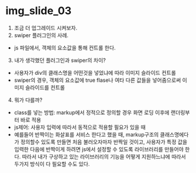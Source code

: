  # img_slide_03
 1. 조금 더 업그레이드 시켜보자.
 2. swiper 플러그인의 사례.
  - js 파일에서, 객체의 요소값을 통해 컨트롤 한다.
 3. 내가 생각했던 플러그인과 swiper의 차이?
  - 사용자가 div의 클래스명을 어떤것을 넣었냐에 따라 이미지 슬라이드 컨트롤
  - swiper의 경우, 객체의 요소값에 true flase나 여타 다른 값들을 넣어줌으로써 이미지 슬라이드를 컨트롤
 4. 뭐가 다를까?
  - class를 넣는 방법: markup에서 정적으로 정의할 경우 화면 로딩 이후에  랜더링부터 바로 적용
  - js제어: 사용자 입력에 따라서 동적으로 적용할 필요가 있을 때
  - 예를들어 반짝이는 화살표를 서비스 한다고 했을 때, markup구조의 클래스명에다가 정의할수 있도록 만들면 처음 불러오자마자 반짝일 것이고,
    사용자가 특정 값을 입력한 다음에 반짝이게 하려면 js에서 설정할 수 있도록 라이브러리를 만들어야 한다.
    따라서 내가 구상하고 있는 라이브러리의 기능을 어떻게 지원하느냐에 따라서 두가지 방식이 다 필요할 수도 있다.
